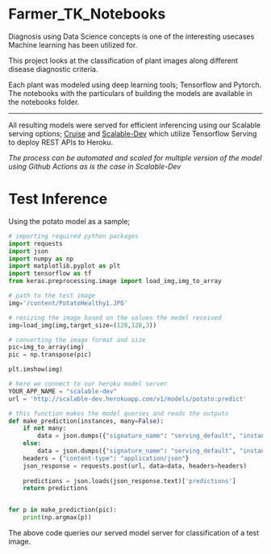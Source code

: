 # Farmer_TK_Notebooks
Diagnosis using Data Science concepts is one of the interesting usecases Machine learning has been utilized for.

This project looks at the classification of plant images along different disease diagnostic criteria.

Each plant was modeled using deep learning tools; Tensorflow and Pytorch. The notebooks with the particulars of building the models are available in the notebooks folder.

----

All resulting models were served for efficient inferencing using our Scalable serving options; [Cruise](https://github.com/JesuFemi-O/Cruise) and [Scalable-Dev](https://github.com/ThinkAwt-Inc/Scalable-Dev) which utilize Tensorflow Serving to deploy REST APIs to Heroku.

*The process can be automated and scaled for multiple version of the model using Github Actions as is the case in Scalable-Dev*

# Test Inference

Using the potato model as a sample;

```python
# importing required python packages
import requests
import json
import numpy as np
import matplotlib.pyplot as plt
import tensorflow as tf
from keras.preprocessing.image import load_img,img_to_array

# path to the test image
img='/content/PotatoHealthy1.JPG'

# resizing the image based on the values the model received
img=load_img(img,target_size=(128,128,3))

# converting the image format and size
pic=img_to_array(img)
pic = np.transpose(pic)

plt.imshow(img)

# here we connect to our heroku model server
YOUR_APP_NAME = "scalable-dev"
url = 'http://scalable-dev.herokuapp.com/v1/models/potato:predict'

# this function makes the model queries and reads the outputs
def make_prediction(instances, many=False):
    if not many:
        data = json.dumps({"signature_name": "serving_default", "instances": [instances.tolist()]})
    else:
        data = json.dumps({"signature_name": "serving_default", "instances": instances.tolist()})
    headers = {"content-type": "application/json"}
    json_response = requests.post(url, data=data, headers=headers)
  
    predictions = json.loads(json_response.text)['predictions']
    return predictions


for p in make_prediction(pic):
    print(np.argmax(p))
```

The above code queries our served model server for classification of a test image.
